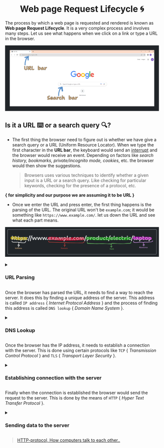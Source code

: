 <h1 align="center"> Web page Request Lifecycle 🌀 </h1>

The process by which a web page is requested and rendered is known as **Web page Request Lifecycle**. It is a very complex process and involves many steps. Let us see what happens when we click on a link or type a URL in the browser.

![Browser home page](image-3.png)

## Is it a URL ⌨️ or a search query 🔍?

- The first thing the browser need to figure out is whether we have give a search query or a URL (Uniform Resource Locator). When we type the first character in the **URL bar**, the keyboard would send an [interrupt](https://en.wikipedia.org/wiki/Interrupt) and the browser would receive an event. Depending on factors like _search history, bookmarks, private/incognito mode, cookies_, etc. the browser would then show the suggestions.

  > Browsers uses various techniques to identify whether a given input is a URL or a search query. Like checking for particular keywords, checking for the presence of a protocol, etc.

**{ for simplicity and our purpose we are assuming it to be URL }**

- Once we enter the URL and press enter, the first thing happens is the parsing of the URL. The original URL won't be `example.com`; it would be something like `https://www.example.com/`. let us down the URL and see what each part means.

![URL image](image-1.png)

<details>
    <summary> <h3>URL Parsing</h3> </summary>

- `https` is knows as `schema` or `protocol` - This tells the browser to connect to server using a protocol called `https` { _Hyper Text Transfer Protocol Secure_ }.

  > There are other protocols like `http` { _Hyper Text Transfer Protocol_ : not encrypted}, `ftp` { _File Transfer Protocol_ }, `ssh` { _Secure Shell_ }, etc.

- `example.com` is the domain and `www` would be the sub domain. We can also call `com` as top level domain.

- Then we have the top level domain `.com`. It is used to identify the type of the website.

  > We can optionally add the port also; which in this case is `443`. With `https` it can be left off. The default port with `https` is **443**. The default port with `http` is **80**.

- We can also pass query parameters to the URL (added after `?`). For example;

  ```h
  https://www.example.com/product/electric/phone?price=15000
  ```

  > This would show all the phones in the website with price = 15000.

- We can also add something known as **fragment**

  ```h
  # id
  ```

  > This would scroll on to the element with the id, when the page is loaded.

Once the browser has the URL parsed, it has all the necessary information to proceed further, like;

- `Protocol`
- `Domain`
- `Sub-domain`
- `Port`
- `Query parameters`
- `Fragment`
- `HSTS list`
- `Cookies`

> `HTTP Strict Transport Security list`, is a list of websites that have requested to be contacted via HTTPS only and `Cookies` are small pieces of data that are stored in the browser.

</details>

Once the browser has parsed the URL, it needs to find a way to reach the server. It does this by finding a unique address of the server. This address is called `IP address` { _Internet Protocol Address_ } and the process of finding this address is called `DNS lookup` { _Domain Name System_ }.

<details>
    <summary> <h3> DNS Lookup </h3> </summary>

DNS lookup is the process of translating a human-readable domain name into a computer-readable **IP address**. This by itself involves a number of steps and processes.

For performance considerations, the data involved in DNS lookup is heavily cached.

- First the browser itself cache the information for a short period of time in the `browser cache` also known as `local cache`.

- Then the operating system also cache the information. This may also be referred to as `local cache` or `DNS cache`.

  > Each DNS record comes with a Time-to-Live value, which specifies how long the DNS information is valid.

- When all the above attempts to find the IP address fails, the browser would make a request/ query to the `DNS resolver` (Internet). This initiates a recursive search for the IP address until it is found.

![DNS recursive look up](image-2.png)

> This is also an elaborate process involving many DNS server and at each level caching is done.

**DNS Resolver**

A DNS resolver is a server that is configured to handle queries from client machines (like browsers). It receives the query and then either responds with cached data or sends a request to a root server to get the information needed to resolve the query.

**DNS Server**

A DNS server is a computer server that contains a database of public IP addresses and their associated host-names, and in most cases serves to resolve, or translate, those names to IP addresses as requested.

The entire process of finding the IP address of a domain name, including the DNS lookup is known as **DNS resolution**. It also includes the steps that are taken to cache the IP address so that it can be quickly retrieved the next time the domain name is requested.

</details>

Once the browser has the IP address, it needs to establish a connection with the server. This is done using certain protocols like `TCP` { _Transmission Control Protocol_ } and `TLS` { _Transport Layer Security_ }.

<details>
    <summary> <h3> Establishing connection with the server </h3> </summary>

Once we have the IP address, the browser would try to establish a connection with the server. Depending on `http` or `https` the browser would open a `TCP` or `TLS` connection respectively. It is known as `TCP handshake` or `TLS handshake`.

Although we use IP address to connect to the server, the browser would still need to know the `MAC address` { Physical address on the NIC card of a machine } of the server because at the end of the day two machines need to communicate with each other. This is done by the means of `ARP` { _Address Resolution Protocol_ }.

In short `ARP` is a protocol that is used to map `IP address` to `MAC address`. This is done by broadcasting a message to all the machines in the network. The machine with the requested `IP address` would respond with its `MAC address`.

Once we have the mac address of the server, a `TCP handshake` is initiated.

- To initiate the connection between the client and the server; first the client send over a special packet called **SYN** or Synchronization Packet. The server would respond with a **SYN-ACK** packet. The client would then send an **ACK** packet. This is known as **TCP Handshake** or a **3-way handshake**.

- In order to finish the connection between the client and the server; the client would send a **FIN** or Finish packet. The server would respond with a **FIN-ACK** packet. The client would then send an **ACK** packet. This is known as **TCP Termination** or a **4-way handshake** (4 way because ending connection from both the sides).

As it takes several network round-trips to establish a connection with the server, it is an expensive process. To keep the loading process fast, browsers does something called `Keep-alive connection` or `Persistent connection`. This is done by the means of `HTTP header` { _Connection: keep-alive_ }. This tells the server to keep the connection open for a certain period of time. This is also known as `HTTP persistent connection`.

`SSL` or `TLS` handshake is much more complicated than `TCP` handshake, as it involves encryption and decryption of data. This is again an expensive process and browsers uses techniques like `session resumption` to reduce the cost.

<details>
    <summary> How TLS works </summary>

- The client computer sends a `ClientHello` message to the server with its TLS version, list of cipher algorithms and compression methods available.

- The server replies with a `ServerHello` message to the client with the TLS version, selected cipher, selected compression methods and the server's public certificate signed by a `CA` (Certificate Authority). The server's public certificate contains the server's public key.

- The client verifies the digital certificate against its list of trusted CAs. If trust can be established based on the CA, the client generates a string of pseudo-random bytes and encrypts this with the server's public key.

- The server decrypts the random bytes using its private key and uses these bytes to generate its own copy of the symmetric master key.

- The client sends a Finished message to the server, encrypting a hash of the transmission up to this point with the symmetric key.

- The server generates its own hash, and then decrypts the client-sent hash to verify that it matches. If it does, it sends its own Finished message to the client, also encrypted with the symmetric key.

</details>

</details>

Finally when the connection is established the browser would send the request to the server. This is done by the means of `HTTP` { _Hyper Text Transfer Protocol_ }.

<details>
    <summary> <h3>Sending data to the server </h3> </summary>

Once the connection is established, the request is passes through various networking layers like :

1. **Transport layer**

Destination port is added to the header and a TCP segment is created. Besides TCP, there's another widely used transport layer protocol called UDP (User Datagram Protocol), which is connection-less and is often used for applications where speed is more critical than reliability.

2. **Network layer**

It primarily deals with routing, including determining the best path for the data to reach its destination across multiple routers and networks. Destination IP address is added to the header, and a source IP address is selected

3. **Data link layer**

MAC addresses of the machine's NIC (Network Interface Card) and the local router (gateway) are added. This layer also deals with framing, i.e., breaking data into frames for transmission and reassembling received frames into data.

Then the data reaches the router and the router would send the data to the server. The server would then send a response back to the client.

</details>

> [HTTP-protocol, How computers talk to each other..](HTTP.md)
